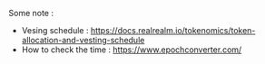 Some note :
- Vesing schedule : https://docs.realrealm.io/tokenomics/token-allocation-and-vesting-schedule
- How to check the time : https://www.epochconverter.com/
